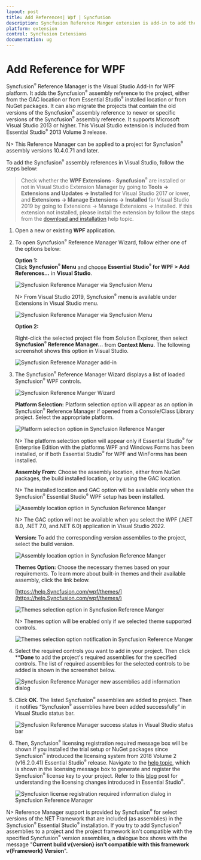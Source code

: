 ```yaml
---
layout: post
title: Add References| Wpf | Syncfusion
description: Syncfusion Reference Manger extension is add-in to add the Syncfusion references into the WinForms application
platform: extension
control: Syncfusion Extensions
documentation: ug
---
```


# Add Reference for WPF

Syncfusion<sup style="font-size:70%">&reg;</sup> Reference Manager is the Visual Studio Add-In for WPF platform. It adds the Syncfusion<sup style="font-size:70%">&reg;</sup> assembly reference to the project, either from the GAC location or from Essential Studio<sup style="font-size:70%">&reg;</sup> installed location or from NuGet packages. It can also migrate the projects that contain the old versions of the Syncfusion<sup style="font-size:70%">&reg;</sup> assembly reference to newer or specific versions of the Syncfusion<sup style="font-size:70%">&reg;</sup> assembly reference. It supports Microsoft Visual Studio 2013 or higher. This Visual Studio extension is included from Essential Studio<sup style="font-size:70%">&reg;</sup> 2013 Volume 3 release.

N> This Reference Manager can be applied to a project for Syncfusion<sup style="font-size:70%">&reg;</sup> assembly versions 10.4.0.71 and later.

To add the Syncfusion<sup style="font-size:70%">&reg;</sup> assembly references in Visual Studio, follow the steps below:

> Check whether the **WPF Extensions - Syncfusion<sup style="font-size:70%">&reg;</sup>** are installed or not in Visual Studio Extension Manager by going to **Tools -> Extensions and Updates -> Installed** for Visual Studio 2017 or lower, and **Extensions -> Manage Extensions -> Installed** for Visual Studio 2019 by going to Extensions -> Manage Extensions -> Installed. If this extension not installed, please install the extension by follow the steps from the [download and installation](download-and-installation) help topic.

1. Open a new or existing **WPF** application.

2. To open Syncfusion<sup style="font-size:70%">&reg;</sup> Reference Manager Wizard, follow either one of the options below:

   **Option 1:**  
   Click **Syncfusion<sup style="font-size:70%">&reg;</sup> Menu** and choose **Essential Studio<sup style="font-size:70%">&reg;</sup> for WPF > Add References…** in **Visual Studio**.

   ![Syncfusion Reference Manager via Syncfusion Menu](Syncfusion-Reference-Manger_images/Syncfusion_Menu_AddReference.png)

   N> From Visual Studio 2019, Syncfusion<sup style="font-size:70%">&reg;</sup> menu is available under Extensions in Visual Studio menu.

   ![Syncfusion Reference Manager via Syncfusion Menu](Syncfusion-Reference-Manger_images/Syncfusion_Menu_AddReference_2019.png)

   **Option 2:**  

   Right-click the selected project file from Solution Explorer, then select **Syncfusion<sup style="font-size:70%">&reg;</sup> Reference Manager…** from **Context Menu**. The following screenshot shows this option in Visual Studio.   

   ![Syncfusion Reference Manager add-in](Syncfusion-Reference-Manger_images/Syncfusion-Reference-Manger-img1.png)

3. The Syncfusion<sup style="font-size:70%">&reg;</sup> Reference Manager Wizard displays a list of loaded Syncfusion<sup style="font-size:70%">&reg;</sup> WPF controls.

   ![Syncfusion Reference Manger Wizard](Syncfusion-Reference-Manger_images/Syncfusion-Reference-Manger-img2.png)

   **Platform Selection:** Platform selection option will appear as an option in Syncfusion<sup style="font-size:70%">&reg;</sup> Reference Manager if opened from a Console/Class Library project. Select the appropriate platform. 

   ![Platform selection option in Syncfusion Reference Manger](Syncfusion-Reference-Manger_images/Syncfusion-Reference-Manger-img3.png)

   N> The platform selection option will appear only if Essential Studio<sup style="font-size:70%">&reg;</sup> for Enterprise Edition with the platforms WPF and Windows Forms has been installed, or if both Essential Studio<sup style="font-size:70%">&reg;</sup> for WPF and WinForms has been installed.

   **Assembly From:** Choose the assembly location, either from NuGet packages, the build installed location, or by using the GAC location.

   N> The installed location and GAC option will be available only when the Syncfusion<sup style="font-size:70%">&reg;</sup> Essential Studio<sup style="font-size:70%">&reg;</sup> WPF setup has been installed.

   ![Assembly location option in Syncfusion Reference Manger](Syncfusion-Reference-Manger_images/Syncfusion-Reference-Manger-img4.png)


   N> The GAC option will not be available when you select the WPF (.NET 8.0, .NET 7.0, and.NET 6.0) application in Visual Studio 2022.

   **Version:** To add the corresponding version assemblies to the project, select the build version.

   ![Assembly location option in Syncfusion Reference Manger](Syncfusion-Reference-Manger_images/Syncfusion-Reference-Manger1-img4.png)


   **Themes Option:** Choose the necessary themes based on your requirements. To learn more about built-in themes and their available assembly, click the link below.

   [https://help.Syncfusion.com/wpf/themes/](https://help.Syncfusion.com/wpf/themes/)

   ![Themes selection option in Syncfusion Reference Manger](Syncfusion-Reference-Manger_images/Syncfusion-Reference-Manger-img5.png)

   N> Themes option will be enabled only if we selected theme supported controls.

   ![Themes selection option notification in Syncfusion Reference Manger](Syncfusion-Reference-Manger_images/Syncfusion-Reference-Manger-img6.png)


4. Select the required controls you want to add in your project. Then click ****Done** to add the project's required assemblies for the specified controls. The list of required assemblies for the selected controls to be added is shown in the screenshot below.

   ![Syncfusion Reference Manager new assemblies add information dialog](Syncfusion-Reference-Manger_images/Syncfusion-Reference-Manger-img7.png)

5. Click **OK**. The listed Syncfusion<sup style="font-size:70%">&reg;</sup> assemblies are added to project. Then it notifies “Syncfusion<sup style="font-size:70%">&reg;</sup> assemblies have been added successfully” in Visual Studio status bar.

   ![Syncfusion Reference Manager success status in Visual Studio status bar](Syncfusion-Reference-Manger_images/Syncfusion-Reference-Manger-img8.png)

6. Then, Syncfusion<sup style="font-size:70%">&reg;</sup> licensing registration required message box will be shown if you installed the trial setup or NuGet packages since Syncfusion<sup style="font-size:70%">&reg;</sup> introduced the licensing system from 2018 Volume 2 (v16.2.0.41) Essential Studio<sup style="font-size:70%">&reg;</sup> release. Navigate to the [help topic](https://help.Syncfusion.com/common/essential-studio/licensing/license-key#how-to-generate-Syncfusion-license-key), which is shown in the licensing message box to generate and register the Syncfusion<sup style="font-size:70%">&reg;</sup> license key to your project. Refer to this [blog](https://blog.Syncfusion.com/post/Whats-New-in-2018-Volume-2-Licensing-Changes-in-the-1620x-Version-of-Essential-Studio.aspx) post for understanding the licensing changes introduced in Essential Studio<sup style="font-size:70%">&reg;</sup>.

   ![Syncfusion license registration required information dialog in Syncfusion Reference Manager](Syncfusion-Reference-Manger_images/Syncfusion-Reference-Manger-img9.png)

N>  Reference Manager support is provided by Syncfusion<sup style="font-size:70%">&reg;</sup> for select versions of the.NET Framework that are included (as assemblies) in the Syncfusion<sup style="font-size:70%">&reg;</sup> Essential Studio<sup style="font-size:70%">&reg;</sup> installation. If you try to add Syncfusion<sup style="font-size:70%">&reg;</sup> assemblies to a project and the project framework isn't compatible with the specified Syncfusion<sup style="font-size:70%">&reg;</sup> version assemblies, a dialogue box shows with the message "**Current build v{version} isn't compatible with this framework v{Framework} Version**".






